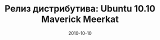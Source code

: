 ---
layout: post
title:  "Релиз дистрибутива: Ubuntu 10.10 Maverick Meerkat"
date: 2010-10-10   
---